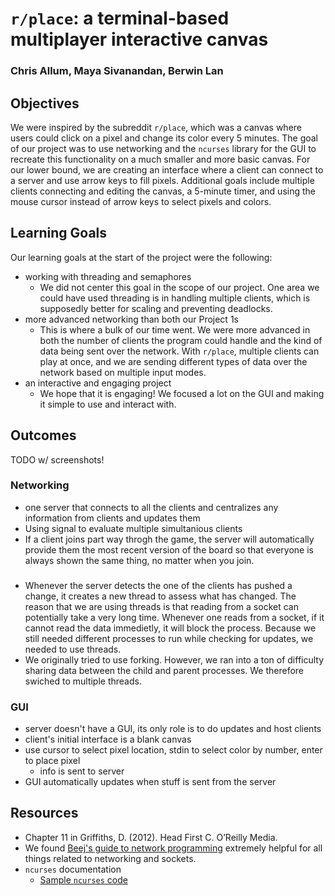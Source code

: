# `r/place`: a terminal-based multiplayer interactive canvas
### Chris Allum, Maya Sivanandan, Berwin Lan

## Objectives
We were inspired by the subreddit `r/place`, which was a canvas where users could click on a pixel and change its color every 5 minutes. The goal of our project was to use networking and the `ncurses` library for the GUI to recreate this functionality on a much smaller and more basic canvas. For our lower bound, we are creating an interface where a client can connect to a server and use arrow keys to fill pixels. Additional goals include multiple clients connecting and editing the canvas, a 5-minute timer, and using the mouse cursor instead of arrow keys to select pixels and colors.

## Learning Goals
Our learning goals at the start of the project were the following:
* working with threading and semaphores
    * We did not center this goal in the scope of our project. One area we could have used threading is in handling multiple clients, which is supposedly better for scaling and preventing deadlocks.
* more advanced networking than both our Project 1s
    * This is where a bulk of our time went. We were more advanced in both the number of clients the program could handle and the kind of data being sent over the network. With `r/place`, multiple clients can play at once, and we are sending different types of data over the network based on multiple input modes.
* an interactive and engaging project
    * We hope that it is engaging! We focused a lot on the GUI and making it simple to use and interact with.

## Outcomes
TODO w/ screenshots!
### Networking
* one server that connects to all the clients and centralizes any information from clients and updates them
* Using signal to evaluate multiple simultanious clients
* If a client joins part way throgh the game, the server will automatically provide them the most recent version of the board so that everyone is always shown the same thing, no matter when you join.

###
* Whenever the server detects the one of the clients has pushed a change, it creates a new thread to assess what has changed. The reason that we are using threads is that reading from a socket can potentially take a very long time. Whenever one reads from a socket, if it cannot read the data immedietly, it will block the process. Because we still needed different processes to run while checking for updates, we needed to use threads. 
* We originally tried to use forking. However, we ran into a ton of difficulty sharing data between the child and parent processes. We therefore swiched to multiple threads.

### GUI
* server doesn't have a GUI, its only role is to do updates and host clients
* client's initial interface is a blank canvas
* use cursor to select pixel location, stdin to select color by number, enter to place pixel
    * info is sent to server
* GUI automatically updates when stuff is sent from the server


## Resources
* Chapter 11 in Griffiths, D. (2012). Head First C. O’Reilly Media.
* We found [Beej's guide to network programming](https://beej.us/guide/bgnet/) extremely helpful for all things related to networking and sockets.
* `ncurses` documentation
    * [Sample `ncurses` code](http://www.paulgriffiths.net/program/c/curses.php)